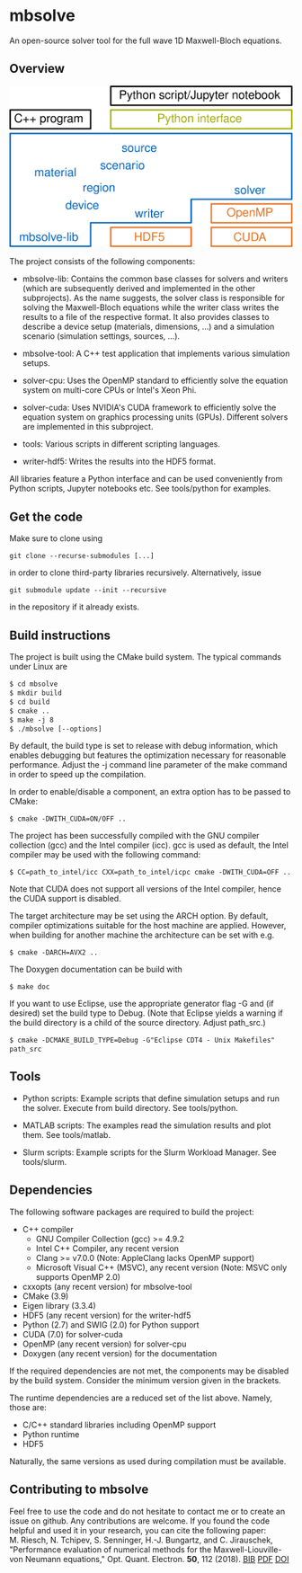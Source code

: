 # mbsolve

An open-source solver tool for the full wave 1D Maxwell-Bloch equations.

## Overview

![mbsolve overview](doc/mbsolve_overview.png)

The project consists of the following components:

 - mbsolve-lib: Contains the common base classes for solvers and writers
   (which are subsequently derived and implemented in the other subprojects).
   As the name suggests, the solver class is responsible for solving the
   Maxwell-Bloch equations while the writer class writes the results to a
   file of the respective format. It also provides classes to describe a
   device setup (materials, dimensions, ...) and a simulation scenario
   (simulation settings, sources, ...).

 - mbsolve-tool: A C++ test application that implements various simulation
   setups.

 - solver-cpu: Uses the OpenMP standard to efficiently solve the equation
   system on multi-core CPUs or Intel's Xeon Phi.

 - solver-cuda: Uses NVIDIA's CUDA framework to efficiently solve the equation
   system on graphics processing units (GPUs). Different solvers are
   implemented in this subproject.

 - tools: Various scripts in different scripting languages.

 - writer-hdf5: Writes the results into the HDF5 format.

All libraries feature a Python interface and can be used conveniently from
Python scripts, Jupyter notebooks etc. See tools/python for examples.

## Get the code

Make sure to clone using

    git clone --recurse-submodules [...]

in order to clone third-party libraries recursively. Alternatively, issue

    git submodule update --init --recursive

in the repository if it already exists.

## Build instructions

The project is built using the CMake build system. The typical commands under
Linux are

    $ cd mbsolve
    $ mkdir build
    $ cd build
    $ cmake ..
    $ make -j 8
    $ ./mbsolve [--options]

By default, the build type is set to release with debug information, which
enables debugging but features the optimization necessary for reasonable
performance. Adjust the -j command line parameter of the make command in
order to speed up the compilation.

In order to enable/disable a component, an extra option has to be passed to
CMake:

    $ cmake -DWITH_CUDA=ON/OFF ..

The project has been successfully compiled with the GNU compiler collection
(gcc) and the Intel compiler (icc). gcc is used as default, the Intel compiler
may be used with the following command:

    $ CC=path_to_intel/icc CXX=path_to_intel/icpc cmake -DWITH_CUDA=OFF ..

Note that CUDA does not support all versions of the Intel compiler, hence the
CUDA support is disabled.

The target architecture may be set using the ARCH option. By default, compiler
optimizations suitable for the host machine are applied. However, when
building for another machine the architecture can be set with e.g.

    $ cmake -DARCH=AVX2 ..

The Doxygen documentation can be build with

    $ make doc

If you want to use Eclipse, use the appropriate generator flag -G and (if
desired) set the build type to Debug. (Note that Eclipse yields a warning if
the build directory is a child of the source directory. Adjust path_src.)

    $ cmake -DCMAKE_BUILD_TYPE=Debug -G"Eclipse CDT4 - Unix Makefiles" path_src

## Tools

 - Python scripts: Example scripts that define simulation setups and run the
   solver. Execute from build directory. See tools/python.

 - MATLAB scripts: The examples read the simulation results and plot them.
   See tools/matlab.

 - Slurm scripts: Example scripts for the Slurm Workload Manager.
   See tools/slurm.

## Dependencies

The following software packages are required to build the project:

 - C++ compiler
    - GNU Compiler Collection (gcc) >= 4.9.2
    - Intel C++ Compiler, any recent version
    - Clang >= v7.0.0 (Note: AppleClang lacks OpenMP support)
    - Microsoft Visual C++ (MSVC), any recent version (Note: MSVC only
      supports OpenMP 2.0)
 - cxxopts (any recent version) for mbsolve-tool
 - CMake (3.9)
 - Eigen library (3.3.4)
 - HDF5 (any recent version) for the writer-hdf5
 - Python (2.7) and SWIG (2.0) for Python support
 - CUDA (7.0) for solver-cuda
 - OpenMP (any recent version) for solver-cpu
 - Doxygen (any recent version) for the documentation

If the required dependencies are not met, the components may be disabled by
the build system. Consider the minimum version given in the brackets.

The runtime dependencies are a reduced set of the list above. Namely, those
are:

 - C/C++ standard libraries including OpenMP support
 - Python runtime
 - HDF5

Naturally, the same versions as used during compilation must be available.

## Contributing to mbsolve

Feel free to use the code and do not hesitate to contact me or to create an
issue on github. Any contributions are welcome. If you found the code helpful
and used it in your research, you can cite the following paper:<br />
M. Riesch, N. Tchipev, S. Senninger, H.-J. Bungartz, and C. Jirauschek,
"Performance evaluation of numerical methods for the
Maxwell-Liouville-von Neumann equations," Opt. Quant. Electron. <b>50</b>,
112 (2018).
[BIB](https://www.riesch.at/michael/publications/riesch2018oqel.bib)
[PDF](https://www.riesch.at/michael/publications/riesch2018oqel.pdf)
[DOI](http://dx.doi.org/10.1007/s11082-018-1377-4)
